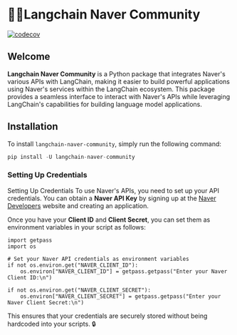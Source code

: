 # 🦜️🔗Langchain Naver Community

[![codecov](https://codecov.io/gh/e7217/langchain-naver-community/graph/badge.svg?token=EE9Q31AS6J)](https://codecov.io/gh/e7217/langchain-naver-community)

## Welcome
**Langchain Naver Community** is a Python package that integrates Naver's various APIs with LangChain, making it easier to build powerful applications using Naver's services within the LangChain ecosystem. This package provides a seamless interface to interact with Naver's APIs while leveraging LangChain's capabilities for building language model applications.


## Installation
To install `langchain-naver-community`, simply run the following command:
```python
pip install -U langchain-naver-community
```
### Setting Up Credentials
Setting Up Credentials
To use Naver's APIs, you need to set up your API credentials. You can obtain a **Naver API Key** by signing up at the [Naver Developers](https://developers.naver.com/main/) website and creating an application.

Once you have your **Client ID** and **Client Secret**, you can set them as environment variables in your script as follows:
```
import getpass
import os

# Set your Naver API credentials as environment variables
if not os.environ.get("NAVER_CLIENT_ID"):
    os.environ["NAVER_CLIENT_ID"] = getpass.getpass("Enter your Naver Client ID:\n")

if not os.environ.get("NAVER_CLIENT_SECRET"):
    os.environ["NAVER_CLIENT_SECRET"] = getpass.getpass("Enter your Naver Client Secret:\n")

```
This ensures that your credentials are securely stored without being hardcoded into your scripts. 🔒